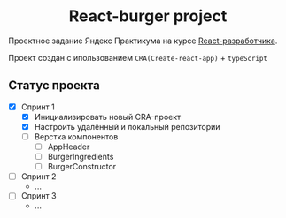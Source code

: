 <h1 align="center">React-burger project</h1>

Проектное задание Яндекс Практикума на курсе [React-разработчика](https://practicum.yandex.ru/react/).

Проект создан с ипользованием `CRA(Create-react-app)` + `typeScript`

## Статус проекта

- [x] Спринт 1
  - [x] Инициализировать новый CRA-проект
  - [x] Настроить удалённый и локальный репозитории
  - [ ] Верстка компонентов
    - [ ] AppHeader
    - [ ] BurgerIngredients
    - [ ] BurgerConstructor
- [ ] Спринт 2
  - ...
- [ ] Спринт 3
  - ...
